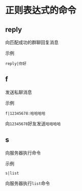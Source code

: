 # 正则表达式的命令

## reply

向匹配成功的群聊回复消息

示例
```
reply|你好
```

## f

发送私聊消息

示例
```
f|12345678:哈哈哈哈
```

向`12345678`好友发送`哈哈哈哈`

## s

向服务器执行命令

示例
``` 
s|list
```

向服务器执行`list`命令